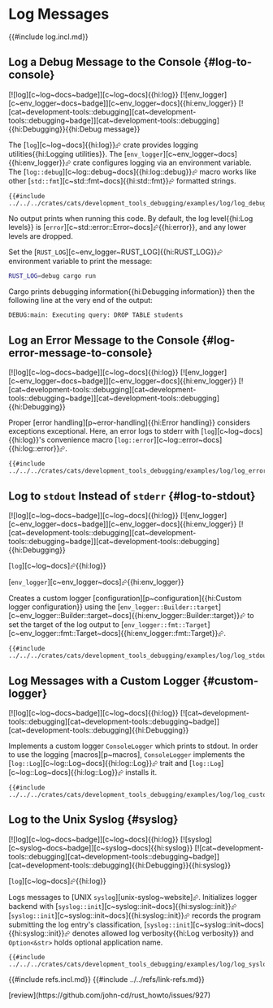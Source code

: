# Log Messages

{{#include log.incl.md}}

## Log a Debug Message to the Console {#log-to-console}

[![log][c~log~docs~badge]][c~log~docs]{{hi:log}} [![env_logger][c~env_logger~docs~badge]][c~env_logger~docs]{{hi:env_logger}} [![cat~development-tools::debugging][cat~development-tools::debugging~badge]][cat~development-tools::debugging]{{hi:Debugging}}{{hi:Debug message}}

The [`log`][c~log~docs]{{hi:log}}⮳ crate provides logging utilities{{hi:Logging utilities}}. The [`env_logger`][c~env_logger~docs]{{hi:env_logger}}⮳ crate configures logging via an environment variable. The [`log::debug`][c~log::debug~docs]{{hi:log::debug}}⮳ macro works like other [`std::fmt`][c~std::fmt~docs]{{hi:std::fmt}}⮳ formatted strings.

```rust,editable
{{#include ../../../crates/cats/development_tools_debugging/examples/log/log_debug.rs:example}}
```

No output prints when running this code. By default, the log level{{hi:Log levels}} is [`error`][c~std::error::Error~docs]⮳{{hi:error}}, and any lower levels are dropped.

Set the [`RUST_LOG`][c~env_logger~RUST_LOG]{{hi:RUST_LOG}}⮳ environment variable to print the message:

```bash
RUST_LOG=debug cargo run
```

Cargo prints debugging information{{hi:Debugging information}} then the following line at the very end of the output:

```bash
DEBUG:main: Executing query: DROP TABLE students
```

## Log an Error Message to the Console {#log-error-message-to-console}

[![log][c~log~docs~badge]][c~log~docs]{{hi:log}} [![env_logger][c~env_logger~docs~badge]][c~env_logger~docs]{{hi:env_logger}} [![cat~development-tools::debugging][cat~development-tools::debugging~badge]][cat~development-tools::debugging]{{hi:Debugging}}

Proper [error handling][p~error-handling]{{hi:Error handling}} considers exceptions exceptional. Here, an error logs to stderr with [`log`][c~log~docs]{{hi:log}}'s convenience macro [`log::error`][c~log::error~docs]{{hi:log::error}}⮳.

```rust,editable
{{#include ../../../crates/cats/development_tools_debugging/examples/log/log_error.rs:example}}
```

## Log to `stdout` Instead of `stderr` {#log-to-stdout}

[![log][c~log~docs~badge]][c~log~docs]{{hi:log}} [![env_logger][c~env_logger~docs~badge]][c~env_logger~docs]{{hi:env_logger}} [![cat~development-tools::debugging][cat~development-tools::debugging~badge]][cat~development-tools::debugging]{{hi:Debugging}}

[`log`][c~log~docs]⮳{{hi:log}}

[`env_logger`][c~env_logger~docs]⮳{{hi:env_logger}}

Creates a custom logger [configuration][p~configuration]{{hi:Custom logger configuration}} using the [`env_logger::Builder::target`][c~env_logger::Builder::target~docs]{{hi:env_logger::Builder::target}}⮳ to set the target of the log output to [`env_logger::fmt::Target`][c~env_logger::fmt::Target~docs]{{hi:env_logger::fmt::Target}}⮳.

```rust,editable
{{#include ../../../crates/cats/development_tools_debugging/examples/log/log_stdout.rs:example}}
```

## Log Messages with a Custom Logger {#custom-logger}

[![log][c~log~docs~badge]][c~log~docs]{{hi:log}} [![cat~development-tools::debugging][cat~development-tools::debugging~badge]][cat~development-tools::debugging]{{hi:Debugging}}

Implements a custom logger `ConsoleLogger` which prints to stdout. In order to use the logging [macros][p~macros], `ConsoleLogger` implements the [`log::Log`][c~log::Log~docs]{{hi:log::Log}}⮳ trait and [`log::Log`][c~log::Log~docs]{{hi:log::Log}}⮳ installs it.

```rust,editable
{{#include ../../../crates/cats/development_tools_debugging/examples/log/log_custom_logger.rs:example}}
```

## Log to the Unix Syslog {#syslog}

[![log][c~log~docs~badge]][c~log~docs]{{hi:log}} [![syslog][c~syslog~docs~badge]][c~syslog~docs]{{hi:syslog}} [![cat~development-tools::debugging][cat~development-tools::debugging~badge]][cat~development-tools::debugging]{{hi:Debugging}}{{hi:syslog}}

[`log`][c~log~docs]⮳{{hi:log}}

Logs messages to [UNIX `syslog`][unix-syslog~website]⮳. Initializes logger backend with [`syslog::init`][c~syslog::init~docs]{{hi:syslog::init}}⮳ [`syslog::init`][c~syslog::init~docs]{{hi:syslog::init}}⮳ records the program submitting the log entry's classification, [`syslog::init`][c~syslog::init~docs]{{hi:syslog::init}}⮳ denotes allowed log verbosity{{hi:Log verbosity}} and `Option<&str>` holds optional application name.

```rust,editable
{{#include ../../../crates/cats/development_tools_debugging/examples/log/log_syslog.rs:example}}
```

{{#include refs.incl.md}}
{{#include ../../refs/link-refs.md}}

<div class="hidden">
[review](https://github.com/john-cd/rust_howto/issues/927)
</div>
